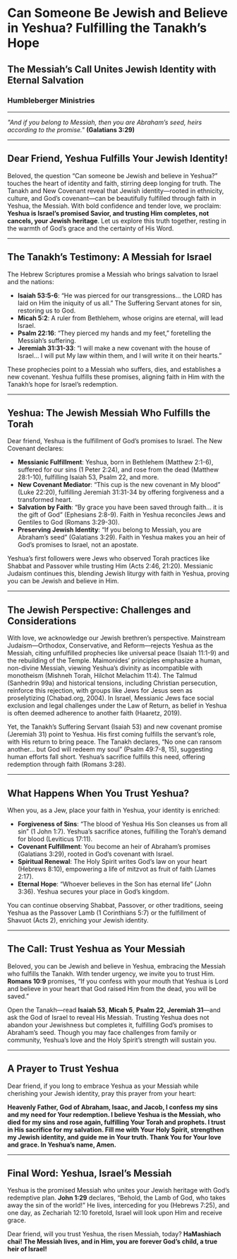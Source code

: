 # Can Someone Be Jewish and Believe in Yeshua? Fulfilling the Tanakh’s Hope

## The Messiah’s Call Unites Jewish Identity with Eternal Salvation

### Humbleberger Ministries

---

_"And if you belong to Messiah, then you are Abraham’s seed, heirs according to the promise."_
**(Galatians 3:29)**

---

## Dear Friend, Yeshua Fulfills Your Jewish Identity!

Beloved, the question “Can someone be Jewish and believe in Yeshua?” touches the heart of identity and faith, stirring deep longing for truth. The Tanakh and New Covenant reveal that Jewish identity—rooted in ethnicity, culture, and God’s covenant—can be beautifully fulfilled through faith in Yeshua, the Messiah. With bold confidence and tender love, we proclaim: **Yeshua is Israel’s promised Savior, and trusting Him completes, not cancels, your Jewish heritage**. Let us explore this truth together, resting in the warmth of God’s grace and the certainty of His Word.

---

## The Tanakh’s Testimony: A Messiah for Israel

The Hebrew Scriptures promise a Messiah who brings salvation to Israel and the nations:

- **Isaiah 53:5-6**: “He was pierced for our transgressions… the LORD has laid on Him the iniquity of us all.” The Suffering Servant atones for sin, restoring us to God.
- **Micah 5:2**: A ruler from Bethlehem, whose origins are eternal, will lead Israel.
- **Psalm 22:16**: “They pierced my hands and my feet,” foretelling the Messiah’s suffering.
- **Jeremiah 31:31-33**: “I will make a new covenant with the house of Israel… I will put My law within them, and I will write it on their hearts.”

These prophecies point to a Messiah who suffers, dies, and establishes a new covenant. Yeshua fulfills these promises, aligning faith in Him with the Tanakh’s hope for Israel’s redemption.

---

## Yeshua: The Jewish Messiah Who Fulfills the Torah

Dear friend, Yeshua is the fulfillment of God’s promises to Israel. The New Covenant declares:

- **Messianic Fulfillment**: Yeshua, born in Bethlehem (Matthew 2:1-6), suffered for our sins (1 Peter 2:24), and rose from the dead (Matthew 28:1-10), fulfilling Isaiah 53, Psalm 22, and more.
- **New Covenant Mediator**: “This cup is the new covenant in My blood” (Luke 22:20), fulfilling Jeremiah 31:31-34 by offering forgiveness and a transformed heart.
- **Salvation by Faith**: “By grace you have been saved through faith… it is the gift of God” (Ephesians 2:8-9). Faith in Yeshua reconciles Jews and Gentiles to God (Romans 3:29-30).
- **Preserving Jewish Identity**: “If you belong to Messiah, you are Abraham’s seed” (Galatians 3:29). Faith in Yeshua makes you an heir of God’s promises to Israel, not an apostate.

Yeshua’s first followers were Jews who observed Torah practices like Shabbat and Passover while trusting Him (Acts 2:46, 21:20). Messianic Judaism continues this, blending Jewish liturgy with faith in Yeshua, proving you can be Jewish and believe in Him.

---

## The Jewish Perspective: Challenges and Considerations

With love, we acknowledge our Jewish brethren’s perspective. Mainstream Judaism—Orthodox, Conservative, and Reform—rejects Yeshua as the Messiah, citing unfulfilled prophecies like universal peace (Isaiah 11:1-9) and the rebuilding of the Temple. Maimonides’ principles emphasize a human, non-divine Messiah, viewing Yeshua’s divinity as incompatible with monotheism (Mishneh Torah, Hilchot Melachim 11:4). The Talmud (Sanhedrin 99a) and historical tensions, including Christian persecution, reinforce this rejection, with groups like Jews for Jesus seen as proselytizing (Chabad.org, 2004). In Israel, Messianic Jews face social exclusion and legal challenges under the Law of Return, as belief in Yeshua is often deemed adherence to another faith (Haaretz, 2019).

Yet, the Tanakh’s Suffering Servant (Isaiah 53) and new covenant promise (Jeremiah 31) point to Yeshua. His first coming fulfills the servant’s role, with His return to bring peace. The Tanakh declares, “No one can ransom another… but God will redeem my soul” (Psalm 49:7-8, 15), suggesting human efforts fall short. Yeshua’s sacrifice fulfills this need, offering redemption through faith (Romans 3:28).

---

## What Happens When You Trust Yeshua?

When you, as a Jew, place your faith in Yeshua, your identity is enriched:

- **Forgiveness of Sins**: “The blood of Yeshua His Son cleanses us from all sin” (1 John 1:7). Yeshua’s sacrifice atones, fulfilling the Torah’s demand for blood (Leviticus 17:11).
- **Covenant Fulfillment**: You become an heir of Abraham’s promises (Galatians 3:29), rooted in God’s covenant with Israel.
- **Spiritual Renewal**: The Holy Spirit writes God’s law on your heart (Hebrews 8:10), empowering a life of mitzvot as fruit of faith (James 2:17).
- **Eternal Hope**: “Whoever believes in the Son has eternal life” (John 3:36). Yeshua secures your place in God’s kingdom.

You can continue observing Shabbat, Passover, or other traditions, seeing Yeshua as the Passover Lamb (1 Corinthians 5:7) or the fulfillment of Shavuot (Acts 2), enriching your Jewish identity.

---

## The Call: Trust Yeshua as Your Messiah

Beloved, you can be Jewish and believe in Yeshua, embracing the Messiah who fulfills the Tanakh. With tender urgency, we invite you to trust Him. **Romans 10:9** promises, “If you confess with your mouth that Yeshua is Lord and believe in your heart that God raised Him from the dead, you will be saved.”

Open the Tanakh—read **Isaiah 53**, **Micah 5**, **Psalm 22**, **Jeremiah 31**—and ask the God of Israel to reveal His Messiah. Trusting Yeshua does not abandon your Jewishness but completes it, fulfilling God’s promises to Abraham’s seed. Though you may face challenges from family or community, Yeshua’s love and the Holy Spirit’s strength will sustain you.

---

## A Prayer to Trust Yeshua

Dear friend, if you long to embrace Yeshua as your Messiah while cherishing your Jewish identity, pray this prayer from your heart:

**Heavenly Father, God of Abraham, Isaac, and Jacob, I confess my sins and my need for Your redemption. I believe Yeshua is the Messiah, who died for my sins and rose again, fulfilling Your Torah and prophets. I trust in His sacrifice for my salvation. Fill me with Your Holy Spirit, strengthen my Jewish identity, and guide me in Your truth. Thank You for Your love and grace. In Yeshua’s name, Amen.**

---

## Final Word: Yeshua, Israel’s Messiah

Yeshua is the promised Messiah who unites your Jewish heritage with God’s redemptive plan. **John 1:29** declares, “Behold, the Lamb of God, who takes away the sin of the world!” He lives, interceding for you (Hebrews 7:25), and one day, as Zechariah 12:10 foretold, Israel will look upon Him and receive grace.

Dear friend, will you trust Yeshua, the risen Messiah, today? **HaMashiach chai! The Messiah lives, and in Him, you are forever God’s child, a true heir of Israel!**